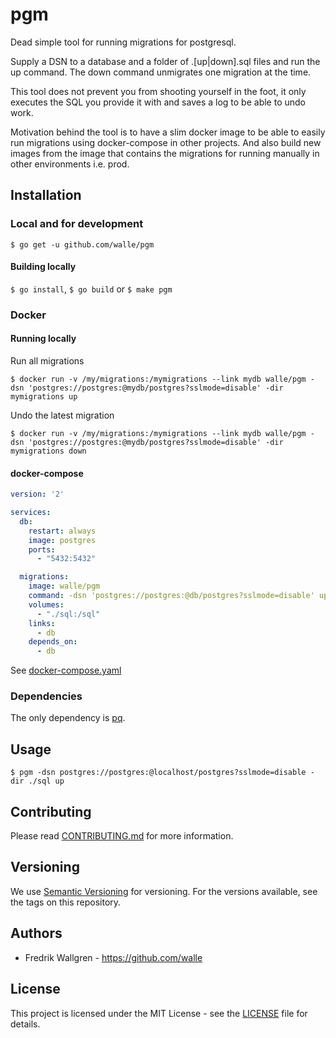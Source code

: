 # pgm

Dead simple tool for running migrations for postgresql.

Supply a DSN to a database and a folder of .[up|down].sql files and run the up
command. The down command unmigrates one migration at the time.

This tool does not prevent you from shooting yourself in the foot, it only
executes the SQL you provide it with and saves a log to be able to undo work.

Motivation behind the tool is to have a slim docker image to be able to easily
run migrations using docker-compose in other projects. And also build new
images from the image that contains the migrations for running manually in
other environments i.e. prod.

## Installation

### Local and for development

`$ go get -u github.com/walle/pgm`

#### Building locally

`$ go install`, `$ go build` or `$ make pgm`

### Docker

#### Running locally

Run all migrations
```
$ docker run -v /my/migrations:/mymigrations --link mydb walle/pgm -dsn 'postgres://postgres:@mydb/postgres?sslmode=disable' -dir mymigrations up
```

Undo the latest migration
```
$ docker run -v /my/migrations:/mymigrations --link mydb walle/pgm -dsn 'postgres://postgres:@mydb/postgres?sslmode=disable' -dir mymigrations down
```

#### docker-compose

```yaml
version: '2'

services:
  db:
    restart: always
    image: postgres
    ports:
      - "5432:5432"

  migrations:
    image: walle/pgm
    command: -dsn 'postgres://postgres:@db/postgres?sslmode=disable' up
    volumes:
      - "./sql:/sql"
    links:
      - db
    depends_on:
      - db
```

See [docker-compose.yaml](docker-compose.yaml)

### Dependencies

The only dependency is [pq](https://github.com/lib/pq).

## Usage

`$ pgm -dsn postgres://postgres:@localhost/postgres?sslmode=disable -dir ./sql up`

## Contributing

Please read [CONTRIBUTING.md](CONTRIBUTING.md) for more information.

## Versioning

We use [Semantic Versioning](http://semver.org/) for versioning. 
For the versions available, see the tags on this repository.

## Authors

* Fredrik Wallgren - https://github.com/walle

## License

This project is licensed under the MIT License - 
see the [LICENSE](LICENSE) file for details.
